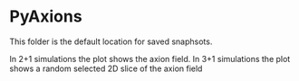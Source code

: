 # PyAxions

This folder is the default location for saved snaphsots. 

In 2+1 simulations the plot shows the axion field.
In 3+1 simulations the plot shows a random selected 2D slice of the axion field
